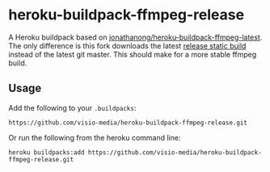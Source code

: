 # heroku-buildpack-ffmpeg-release

A Heroku buildpack based on [jonathanong/heroku-buildpack-ffmpeg-latest](https://github.com/jonathanong/heroku-buildpack-ffmpeg-latest). The only difference is this fork downloads the latest [release static build](http://johnvansickle.com/ffmpeg/) instead of the latest git master. This should make for a more stable ffmpeg build.

## Usage

Add the following to your `.buildpacks`:

```
https://github.com/visio-media/heroku-buildpack-ffmpeg-release.git
```

Or run the following from the heroku command line:

```
heroku buildpacks:add https://github.com/visio-media/heroku-buildpack-ffmpeg-release.git
```

